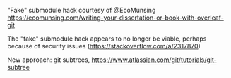 "Fake" submodule hack courtesy of @EcoMunsing <https://ecomunsing.com/writing-your-dissertation-or-book-with-overleaf-git>

The "fake" submodule hack appears to no longer be viable, perhaps because of security issues (<https://stackoverflow.com/a/2317870>)

New approach: git subtrees, <https://www.atlassian.com/git/tutorials/git-subtree>
